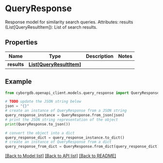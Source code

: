 # QueryResponse

Response model for similarity search queries.  Attributes:     results (List[QueryResultItem]): List of search results.

## Properties

Name | Type | Description | Notes
------------ | ------------- | ------------- | -------------
**results** | [**List[QueryResultItem]**](QueryResultItem.md) |  | 

## Example

```python
from cyborgdb.openapi_client.models.query_response import QueryResponse

# TODO update the JSON string below
json = "{}"
# create an instance of QueryResponse from a JSON string
query_response_instance = QueryResponse.from_json(json)
# print the JSON string representation of the object
print(QueryResponse.to_json())

# convert the object into a dict
query_response_dict = query_response_instance.to_dict()
# create an instance of QueryResponse from a dict
query_response_from_dict = QueryResponse.from_dict(query_response_dict)
```
[[Back to Model list]](../README.md#documentation-for-models) [[Back to API list]](../README.md#documentation-for-api-endpoints) [[Back to README]](../README.md)


